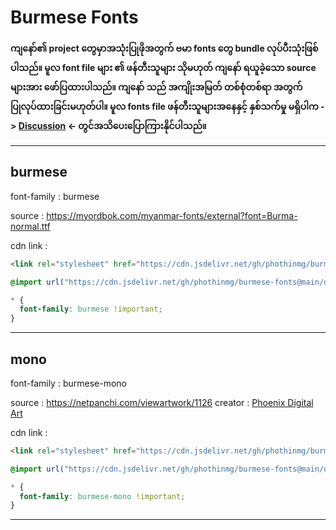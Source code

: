 # Burmese Fonts

**ကျနော်၏ project တွေမှာအသုံးပြုဖိုအတွက် ဗမာ fonts တွေ bundle လုပ်ပီးသုံးဖြစ်ပါသည်။ မူလ font file များ ၏ ဖန်တီးသူများ သိုမဟုတ် ကျနော် ရယူခဲ့သော source များအား ဖော်ပြထားပါသည်။ ကျနော် သည် အကျိုးအမြတ် တစ်စုံတစ်ရာ အတွက် ပြုလုပ်ထားခြင်းမဟုတ်ပါ။ မူလ fonts file ဖန်တီးသူများအနေနှင့် နှစ်သက်မှု မရှိပါက -> [Discussion](https://github.com/phothinmg/burmese-fonts/discussions/1) <-  တွင်အသိပေးပြောကြားနိုင်ပါသည်။**

---

## burmese

font-family : burmese

source : https://myordbok.com/myanmar-fonts/external?font=Burma-normal.ttf

cdn link :

```html
<link rel="stylesheet" href="https://cdn.jsdelivr.net/gh/phothinmg/burmese-fonts@main/dist/burmese/index.css">
```
```css
@import url("https://cdn.jsdelivr.net/gh/phothinmg/burmese-fonts@main/dist/burmese/index.css");
```
```css
* {
  font-family: burmese !important;
}
```

---

## mono

font-family : burmese-mono

source : https://netpanchi.com/viewartwork/1126 
creator : [Phoenix Digital Art](https://netpanchi.com/483/showprofile)

cdn link :

```html
<link rel="stylesheet" href="https://cdn.jsdelivr.net/gh/phothinmg/burmese-fonts@main/dist/mono/index.css">
```
```css
@import url("https://cdn.jsdelivr.net/gh/phothinmg/burmese-fonts@main/dist/mono/index.css");
```
```css
* {
  font-family: burmese-mono !important;
}
```

---

